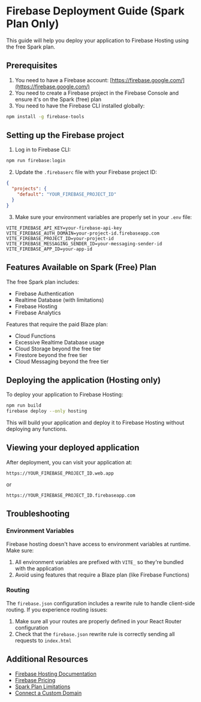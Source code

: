 # Firebase Deployment Guide (Spark Plan Only)

This guide will help you deploy your application to Firebase Hosting using the free Spark plan.

## Prerequisites

1. You need to have a Firebase account: [https://firebase.google.com/](https://firebase.google.com/)
2. You need to create a Firebase project in the Firebase Console and ensure it's on the Spark (free) plan
3. You need to have the Firebase CLI installed globally:

```bash
npm install -g firebase-tools
```

## Setting up the Firebase project

1. Log in to Firebase CLI:

```bash
npm run firebase:login
```

2. Update the `.firebaserc` file with your Firebase project ID:

```json
{
  "projects": {
    "default": "YOUR_FIREBASE_PROJECT_ID"
  }
}
```

3. Make sure your environment variables are properly set in your `.env` file:

```
VITE_FIREBASE_API_KEY=your-firebase-api-key
VITE_FIREBASE_AUTH_DOMAIN=your-project-id.firebaseapp.com
VITE_FIREBASE_PROJECT_ID=your-project-id
VITE_FIREBASE_MESSAGING_SENDER_ID=your-messaging-sender-id
VITE_FIREBASE_APP_ID=your-app-id
```

## Features Available on Spark (Free) Plan

The free Spark plan includes:

- Firebase Authentication
- Realtime Database (with limitations)
- Firebase Hosting
- Firebase Analytics

Features that require the paid Blaze plan:
- Cloud Functions
- Excessive Realtime Database usage
- Cloud Storage beyond the free tier
- Firestore beyond the free tier
- Cloud Messaging beyond the free tier

## Deploying the application (Hosting only)

To deploy your application to Firebase Hosting:

```bash
npm run build
firebase deploy --only hosting
```

This will build your application and deploy it to Firebase Hosting without deploying any functions.

## Viewing your deployed application

After deployment, you can visit your application at:

```
https://YOUR_FIREBASE_PROJECT_ID.web.app
```

or

```
https://YOUR_FIREBASE_PROJECT_ID.firebaseapp.com
```

## Troubleshooting

### Environment Variables

Firebase hosting doesn't have access to environment variables at runtime. Make sure:

1. All environment variables are prefixed with `VITE_` so they're bundled with the application
2. Avoid using features that require a Blaze plan (like Firebase Functions)

### Routing

The `firebase.json` configuration includes a rewrite rule to handle client-side routing. If you experience routing issues:

1. Make sure all your routes are properly defined in your React Router configuration
2. Check that the `firebase.json` rewrite rule is correctly sending all requests to `index.html`

## Additional Resources

- [Firebase Hosting Documentation](https://firebase.google.com/docs/hosting)
- [Firebase Pricing](https://firebase.google.com/pricing)
- [Spark Plan Limitations](https://firebase.google.com/docs/firestore/quotas)
- [Connect a Custom Domain](https://firebase.google.com/docs/hosting/custom-domain) 